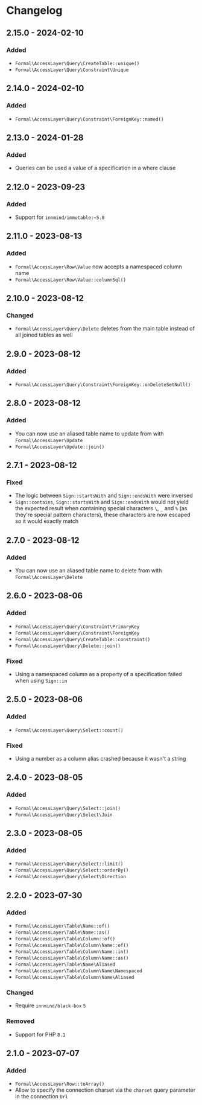 # Changelog

## 2.15.0 - 2024-02-10

### Added

- `Formal\AccessLayer\Query\CreateTable::unique()`
- `Formal\AccessLayer\Query\Constraint\Unique`

## 2.14.0 - 2024-02-10

### Added

- `Formal\AccessLayer\Query\Constraint\ForeignKey::named()`

## 2.13.0 - 2024-01-28

### Added

- Queries can be used a value of a specification in a where clause

## 2.12.0 - 2023-09-23

### Added

- Support for `innmind/immutable:~5.0`

## 2.11.0 - 2023-08-13

### Added

- `Formal\AccessLayer\Row\Value` now accepts a namespaced column name
- `Formal\AccessLayer\Row\Value::columnSql()`

## 2.10.0 - 2023-08-12

### Changed

- `Formal\AccessLayer\Query\Delete` deletes from the main table instead of all joined tables as well

## 2.9.0 - 2023-08-12

### Added

- `Formal\AccessLayer\Query\Constraint\ForeignKey::onDeleteSetNull()`

## 2.8.0 - 2023-08-12

### Added

- You can now use an aliased table name to update from with `Formal\AccessLayer\Update`
- `Formal\AccessLayer\Update::join()`

## 2.7.1 - 2023-08-12

### Fixed

- The logic between `Sign::startsWith` and `Sign::endsWith` were inversed
- `Sign::contains`, `Sign::startsWith` and `Sign::endsWith` would not yield the expected result when containing special characters `\`, `_` and `%` (as they're special pattern characters), these characters are now escaped so it would exactly match

## 2.7.0 - 2023-08-12

### Added

- You can now use an aliased table name to delete from with `Formal\AccessLayer\Delete`

## 2.6.0 - 2023-08-06

### Added

- `Formal\AccessLayer\Query\Constraint\PrimaryKey`
- `Formal\AccessLayer\Query\Constraint\ForeignKey`
- `Formal\AccessLayer\Query\CreateTable::constraint()`
- `Formal\AccessLayer\Query\Delete::join()`

### Fixed

- Using a namespaced column as a property of a specification failed when using `Sign::in`

## 2.5.0 - 2023-08-06

### Added

- `Formal\AccessLayer\Query\Select::count()`

### Fixed

- Using a number as a column alias crashed because it wasn't a string

## 2.4.0 - 2023-08-05

### Added

- `Formal\AccessLayer\Query\Select::join()`
- `Formal\AccessLayer\Query\Select\Join`

## 2.3.0 - 2023-08-05

### Added

- `Formal\AccessLayer\Query\Select::limit()`
- `Formal\AccessLayer\Query\Select::orderBy()`
- `Formal\AccessLayer\Query\Select\Direction`

## 2.2.0 - 2023-07-30

### Added

- `Formal\AccessLayer\Table\Name::of()`
- `Formal\AccessLayer\Table\Name::as()`
- `Formal\AccessLayer\Table\Column::of()`
- `Formal\AccessLayer\Table\Column\Name::of()`
- `Formal\AccessLayer\Table\Column\Name::in()`
- `Formal\AccessLayer\Table\Column\Name::as()`
- `Formal\AccessLayer\Table\Name\Aliased`
- `Formal\AccessLayer\Table\Column\Name\Namespaced`
- `Formal\AccessLayer\Table\Column\Name\Aliased`

### Changed

- Require `innmind/black-box` `5`

### Removed

- Support for PHP `8.1`

## 2.1.0 - 2023-07-07

### Added

- `Formal\AccessLayer\Row::toArray()`
- Allow to specify the connection charset via the `charset` query parameter in the connection `Url`
